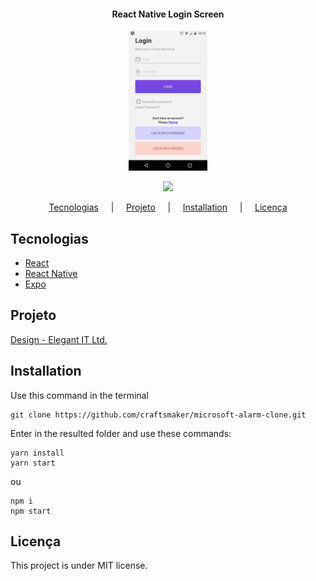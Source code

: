<h4 align="center">
  React Native Login Screen
</h4>

<p align="center">
  <img src=".github/example.jpg" width="25%"/>
</p>

<p align="center">
  <img src="https://img.shields.io/static/v1?label=license&message=MIT&color=yellow"/>
</p>

<p align="center">
  <a href="#tecnologias">Tecnologias</a> &nbsp; &nbsp; | &nbsp; &nbsp;
  <a href="#projeto">Projeto</a> &nbsp; &nbsp; | &nbsp; &nbsp;
  <a href="#installation">Installation</a> &nbsp; &nbsp; | &nbsp; &nbsp;
  <a href="#licença">Licença</a>
</p>

## Tecnologias

- [React](https://reactjs.org)
- [React Native](https://facebook.github.io/react-native/)
- [Expo](https://expo.io/)

## Projeto

[Design - Elegant IT Ltd.](https://dribbble.com/shots/6910175-Apps-Login-page-design)

## Installation

Use this command in the terminal

```
git clone https://github.com/craftsmaker/microsoft-alarm-clone.git
```

Enter in the resulted folder and use these commands:

```
yarn install
yarn start
```

ou

```
npm i
npm start
```

## Licença

This project is under MIT license.
